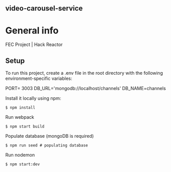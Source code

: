 ## video-carousel-service

# General info
FEC Project | Hack Reactor

## Setup
To run this project, create a .env file in the root directory with the following environment-specific variables:

PORT= 3003
DB_URL='mongodb://localhost/channels'
DB_NAME=channels

Install it locally using npm:
```
$ npm install
```

Run webpack
```
$ npm start build
```

Populate database (mongoDB is required)
```
$ npm run seed # populating database
````

Run nodemon
```
$ npm start:dev
```
